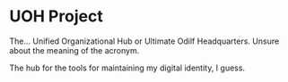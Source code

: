 # UOH Project

The... Unified Organizational Hub or Ultimate Odilf Headquarters. Unsure about the meaning of the acronym.

The hub for the tools for maintaining my digital identity, I guess. 
